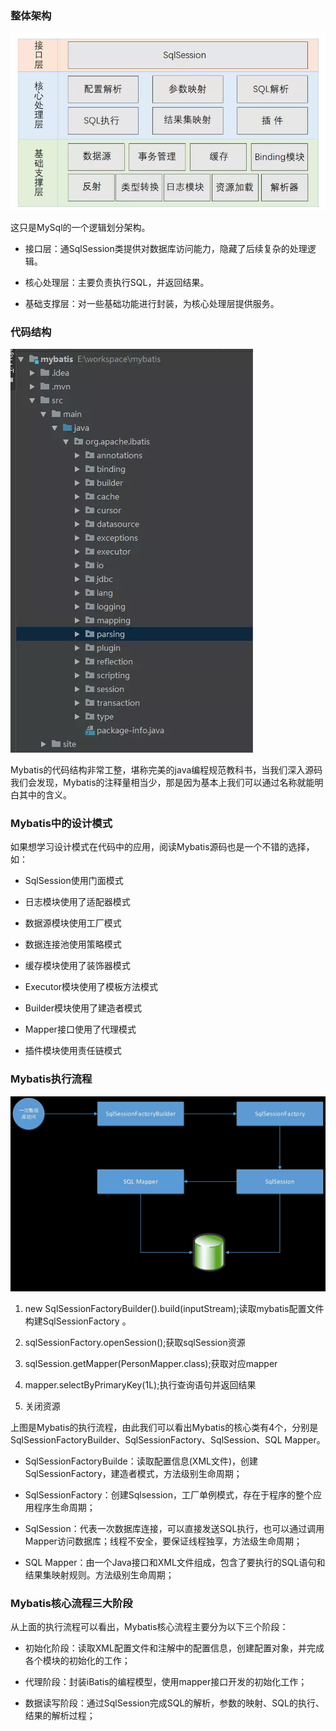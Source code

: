 ### 整体架构

![](../../assets/images/Mybatis/attachments/Mybatis源码(1)-总览_image_0.png)

这只是MySql的一个逻辑划分架构。

- 接口层：通SqlSession类提供对数据库访问能力，隐藏了后续复杂的处理逻辑。

- 核心处理层：主要负责执行SQL，并返回结果。

- 基础支撑层：对一些基础功能进行封装，为核心处理层提供服务。

### 代码结构

![](../../assets/images/Mybatis/attachments/Mybatis源码(1)-总览_image_1.png)

Mybatis的代码结构非常工整，堪称完美的java编程规范教科书，当我们深入源码我们会发现，Mybatis的注释量相当少，那是因为基本上我们可以通过名称就能明白其中的含义。

### Mybatis中的设计模式

如果想学习设计模式在代码中的应用，阅读Mybatis源码也是一个不错的选择，如：

- SqlSession使用门面模式

- 日志模块使用了适配器模式

- 数据源模块使用工厂模式

- 数据连接池使用策略模式

- 缓存模块使用了装饰器模式

- Executor模块使用了模板方法模式

- Builder模块使用了建造者模式

- Mapper接口使用了代理模式

- 插件模块使用责任链模式

### Mybatis执行流程

![](../../assets/images/Mybatis/attachments/Mybatis源码(1)-总览_image_2.png)

1. new SqlSessionFactoryBuilder().build(inputStream);读取mybatis配置文件构建SqlSessionFactory 。

1. sqlSessionFactory.openSession();获取sqlSession资源

1. sqlSession.getMapper(PersonMapper.class);获取对应mapper

1. mapper.selectByPrimaryKey(1L);执行查询语句并返回结果

1. 关闭资源

上图是Mybatis的执行流程，由此我们可以看出Mybatis的核心类有4个，分别是SqlSessionFactoryBuilder、SqlSessionFactory、SqlSession、SQL Mapper。

- SqlSessionFactoryBuilde：读取配置信息(XML文件)，创建SqlSessionFactory，建造者模式，方法级别生命周期；

- SqlSessionFactory：创建Sqlsession，工厂单例模式，存在于程序的整个应用程序生命周期；

- SqlSession：代表一次数据库连接，可以直接发送SQL执行，也可以通过调用Mapper访问数据库；线程不安全，要保证线程独享，方法级生命周期；

- SQL Mapper：由一个Java接口和XML文件组成，包含了要执行的SQL语句和结果集映射规则。方法级别生命周期；

### Mybatis核心流程三大阶段

从上面的执行流程可以看出，Mybatis核心流程主要分为以下三个阶段：

- 初始化阶段：读取XML配置文件和注解中的配置信息，创建配置对象，并完成各个模块的初始化的工作；

- 代理阶段：封装iBatis的编程模型，使用mapper接口开发的初始化工作；

- 数据读写阶段：通过SqlSession完成SQL的解析，参数的映射、SQL的执行、结果的解析过程；